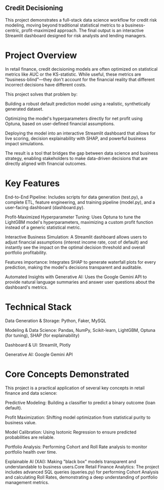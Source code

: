## Credit Decisioning

This project demonstrates a full-stack data science workflow for credit risk modeling, moving beyond traditional statistical metrics to a business-centric, profit-maximized approach. The final output is an interactive Streamlit dashboard designed for risk analysts and lending managers.

# Project Overview
In retail finance, credit decisioning models are often optimized on statistical metrics like AUC or the KS-statistic. While useful, these metrics are "business-blind"—they don't account for the financial reality that different incorrect decisions have different costs.

This project solves that problem by:

Building a robust default prediction model using a realistic, synthetically generated dataset.

Optimizing the model's hyperparameters directly for net profit using Optuna, based on user-defined financial assumptions.

Deploying the model into an interactive Streamlit dashboard that allows for live scoring, decision explainability with SHAP, and powerful business impact simulations.

The result is a tool that bridges the gap between data science and business strategy, enabling stakeholders to make data-driven decisions that are directly aligned with financial outcomes.

# Key Features

End-to-End Pipeline: Includes scripts for data generation (test.py), a complete ETL, feature engineering, and training pipeline (model.py), and a user-facing dashboard (dashboard.py).

Profit-Maximized Hyperparameter Tuning: Uses Optuna to tune the LightGBM model's hyperparameters, maximizing a custom profit function instead of a generic statistical metric.

Interactive Business Simulation: A Streamlit dashboard allows users to adjust financial assumptions (interest income rate, cost of default) and instantly see the impact on the optimal decision threshold and overall portfolio profitability.

Features importance: Integrates SHAP to generate waterfall plots for every prediction, making the model's decisions transparent and auditable.

Automated Insights with Generative AI: Uses the Google Gemini API to provide natural language summaries and answer user questions about the dashboard's metrics.

# Technical Stack

Data Generation & Storage: Python, Faker, MySQL

Modeling & Data Science: Pandas, NumPy, Scikit-learn, LightGBM, Optuna (for tuning), SHAP (for explainability)

Dashboard & UI: Streamlit, Plotly

Generative AI: Google Gemini API

# Core Concepts Demonstrated

This project is a practical application of several key concepts in retail finance and data science:

Predictive Modeling: Building a classifier to predict a binary outcome (loan default).

Profit Maximization: Shifting model optimization from statistical purity to business value.

Model Calibration: Using Isotonic Regression to ensure predicted probabilities are reliable.

Portfolio Analysis: Performing Cohort and Roll Rate analysis to monitor portfolio health over time.

Explainable AI (XAI): Making "black box" models transparent and understandable to business users.Core Retail Finance Analytics: The project includes advanced SQL queries (queries.py) for performing Cohort Analysis and calculating Roll Rates, demonstrating a deep understanding of portfolio management metrics.

